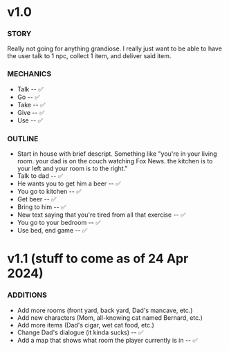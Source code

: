 ﻿# v1.0

### STORY
Really not going for anything grandiose. I really just want to be able to have the user talk to 1 npc, collect 1 item, and deliver said item.

### MECHANICS
* Talk -- ✅
* Go -- ✅
* Take -- ✅
* Give -- ✅
* Use -- ✅

### OUTLINE
* Start in house with brief descript. Something like "you're in your living room. your dad is on the couch watching Fox News. the kitchen is to your left and your room is to the right."
* Talk to dad -- ✅
* He wants you to get him a beer -- ✅
* You go to kitchen -- ✅
* Get beer -- ✅
* Bring to him -- ✅
* New text saying that you're tired from all that exercise -- ✅
* You go to your bedroom -- ✅
* Use bed, end game -- ✅

# v1.1 (stuff to come as of 24 Apr 2024)

### ADDITIONS
* Add more rooms (front yard, back yard, Dad's mancave, etc.)
* Add new characters (Mom, all-knowing cat named Bernard, etc.)
* Add more items (Dad's cigar, wet cat food, etc.)
* Change Dad's dialogue (it kinda sucks) -- ✅
* Add a map that shows what room the player currently is in -- ✅
